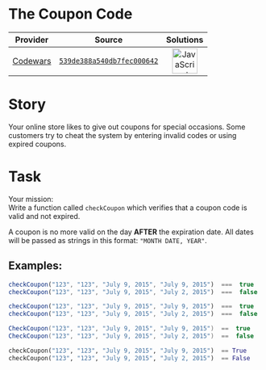 [_metadata_:generated]: - "true"

# The Coupon Code

<!-- INFO TABLE BEGIN -->

| Provider                                        | Source                                                                               | Solutions                                                                                                                                                    |
| :---------------------------------------------: | :----------------------------------------------------------------------------------: | :----------------------------------------------------------------------------------------------------------------------------------------------------------: |
| [Codewars](../../../docs/providers/Codewars.md) | [`539de388a540db7fec000642`](https://www.codewars.com/kata/539de388a540db7fec000642) | [<img src="https://res.cloudinary.com/rascaltwo/image/upload/v1631924076/javascript_ehszr7.svg" alt="JavaScript" title="JavaScript" width="50" />](solve.js) |

<!-- INFO TABLE END -->

# Story

Your online store likes to give out coupons for special occasions. Some customers try to cheat the system by entering invalid codes or using expired coupons.

# Task

Your mission:  
Write a function called `checkCoupon` which verifies that a coupon code is valid and not expired.

A coupon is no more valid on the day **AFTER** the expiration date.  All dates will be passed as strings in this format: `"MONTH DATE, YEAR"`.

## Examples:

```javascript
checkCoupon("123", "123", "July 9, 2015", "July 9, 2015")  ===  true
checkCoupon("123", "123", "July 9, 2015", "July 2, 2015")  ===  false
```
```typescript
checkCoupon("123", "123", "July 9, 2015", "July 9, 2015")  ===  true
checkCoupon("123", "123", "July 9, 2015", "July 2, 2015")  ===  false
```
```csharp
CheckCoupon("123", "123", "July 9, 2015", "July 9, 2015")  ==  true
CheckCoupon("123", "123", "July 9, 2015", "July 2, 2015")  ==  false
```
```python
checkCoupon("123", "123", "July 9, 2015", "July 9, 2015")  == True
checkCoupon("123", "123", "July 9, 2015", "July 2, 2015")  == False
```
